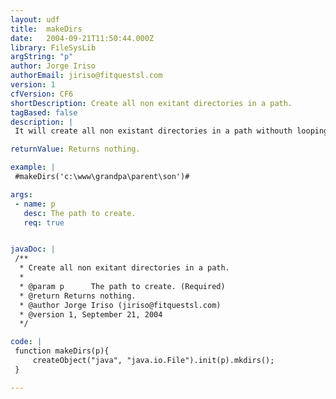 ```yaml
---
layout: udf
title:  makeDirs
date:   2004-09-21T11:50:44.000Z
library: FileSysLib
argString: "p"
author: Jorge Iriso
authorEmail: jiriso@fitquestsl.com
version: 1
cfVersion: CF6
shortDescription: Create all non exitant directories in a path.
tagBased: false
description: |
 It will create all non existant directories in a path withouth looping by using java.io.File class.

returnValue: Returns nothing.

example: |
 #makeDirs('c:\www\grandpa\parent\son')#

args:
 - name: p
   desc: The path to create.
   req: true


javaDoc: |
 /**
  * Create all non exitant directories in a path.
  * 
  * @param p      The path to create. (Required)
  * @return Returns nothing. 
  * @author Jorge Iriso (jiriso@fitquestsl.com) 
  * @version 1, September 21, 2004 
  */

code: |
 function makeDirs(p){
     createObject("java", "java.io.File").init(p).mkdirs();
 }

---
```



